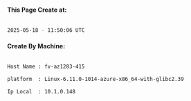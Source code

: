 
   
#### This Page Create at:

```bash

2025-05-18 - 11:50:06 UTC

```

#### Create By Machine:

```bash

Host Name : fv-az1283-415

platform  : Linux-6.11.0-1014-azure-x86_64-with-glibc2.39

Ip Local  : 10.1.0.148

```

